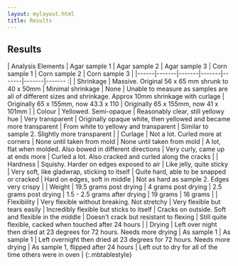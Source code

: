 ```yaml
---
layout: mylayout.html
title: Results
---
```

## Results


| Analysis Elements | Agar sample 1 | Agar sample 2 | Agar sample 3 | Corn sample 1 | Corn sample 2 | Corn sample 3 |
|------|-------|-------|-------|-------|-------|------- :|
| Shrinkage | Massive. Original 56 x 65 mm shrunk to 40 x 50mm | Minimal shrinkage | None | Unable to measure as samples are all of different sizes and shrinkage. Approx 10mm shrinkage with curlage | Originally 65 x 155mm, now 43.3 x 110 | Originally 65 x 155mm, now 41 x 101mm |
| Colour | Yellowed. Semi-opaque | Reasonably clear, still yellowy hue | Very transparent | Originally opaque white, then yellowed and became more transparent | From white to yellowy and transparent | Similar to sample 2. Slightly more transparent |
| Curlage | Not a lot. Curled more at corners | None until taken from mold | None until taken from mold | A lot, flat when molded. Also bowed in different directions | Very curly, came up at ends more | Curled a lot. Also cracked and curled along the cracks |
| Hardness | Squishy. Harder on edges exposed to air | Like jelly, quite sticky | Very soft, like gladwrap, sticking to itself | Quite hard, able to be snapped or cracked | Hard on edges, soft in middle | Not as hard as sample 2. Edges very crispy |
| Weight | 19.5 grams post drying | 4 grams post drying | 2.5 grams post drying | 1.5 - 2.5 grams after drying | 19 grams | 16 grams |
| Flexibility | Very flexible without breaking. Not stretchy | Very flexible but tears easily | Incredibly flexible but sticks to itself | Cracks on outside. Soft and flexible in the middle | Doesn't crack but resistant to flexing | Still quite flexible, cacked when touched after 24 hours |
| Drying | Left over night then dried at 23 degrees for 72 hours. Needs more drying | As sample 1 | As sample 1 | Left overnight then dried at 23 degrees for 72 hours. Needs more drying | As sample 1, flipped after 24 hours | Left out to dry for all of the time others were in oven |
{:.mbtablestyle}


